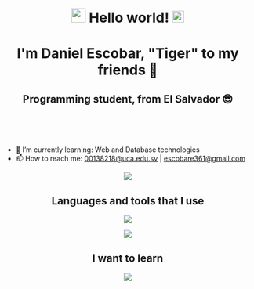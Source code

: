 
<h1 align="center"><img src="https://github.com/rajput2107/rajput2107/blob/master/Assets/Hi.gif" width="29px"> Hello world!&nbsp;<img src="https://github.com/rajput2107/rajput2107/blob/master/Assets/Earth.gif" width="24px"></h1>
<h1 align="center">I'm Daniel Escobar, "Tiger" to my friends 🐯</h1> 
<h2 align="center">Programming student, from El Salvador 😎</h2>



<br>
<br>
<br>

<div>
  
- 🌱 I’m currently learning: Web and Database technologies
- 📫 How to reach me: 00138218@uca.edu.sv | escobare361@gmail.com

  
<p align="center">
<img align="center" src="https://github.com/rajput2107/rajput2107/blob/master/Assets/Developer.gif"/>
  </p>
<h2 align="center">Languages and tools that I use</h2>

  <p align="center">
  <a href="https://skillicons.dev">
    <img src="https://skillicons.dev/icons?i=xd,vscode,visualstudio,figma,github,git,idea,postgres,linux,net&theme=light" />
  </a>
</p>
  
<p align="center">
  <a href="https://skillicons.dev">
    <img src="https://skillicons.dev/icons?i=cpp,cs,py,html,css,js,java,bootstrap,sass,latex,kotlin,md,spring&theme=light" />
  </a>
</p>

</div>

<h2 align="center">I want to learn</h2>
<p align="center">
  <a href="https://skillicons.dev">
    <img src="https://skillicons.dev/icons?i=ts,docker,arduino,mongo&theme=light" />
  </a>
</p>

</div>

